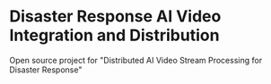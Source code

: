 # Disaster Response AI Video Integration and Distribution
Open source project for "Distributed AI Video Stream Processing for Disaster Response"
